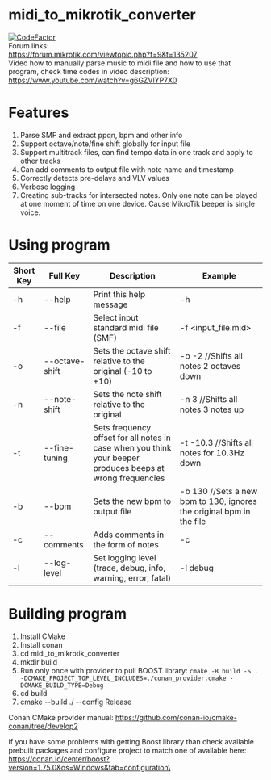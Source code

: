 # midi_to_mikrotik_converter
[![CodeFactor](https://www.codefactor.io/repository/github/altucor/midi_to_mikrotik_converter/badge/master)](https://www.codefactor.io/repository/github/altucor/midi_to_mikrotik_converter/overview/master)\
Forum links:\
https://forum.mikrotik.com/viewtopic.php?f=9&t=135207  
Video how to manually parse music to midi file and how to use that program, check time codes in video description:\
https://www.youtube.com/watch?v=g6GZVlYP7X0

# Features
1) Parse SMF and extract ppqn, bpm and other info
2) Support octave/note/fine shift globally for input file
3) Support multitrack files, can find tempo data in one track and apply to other tracks
4) Can add comments to output file with note name and timestamp
5) Correctly detects pre-delays and VLV values
6) Verbose logging
7) Creating sub-tracks for intersected notes. Only one note can be played at one moment of time on one device. Cause MikroTik beeper is single voice.

# Using program

| Short Key | Full Key | Description | Example |
| ------ | ------ | ------ |  ------ |
| -h | --help | Print this help message | -h |
| -f | --file | Select input standard midi file (SMF) | -f <input_file.mid> |
| -o | --octave-shift | Sets the octave shift relative to the original (-10 to +10) | -o -2 //Shifts all notes 2 octaves down |
| -n | --note-shift | Sets the note shift relative to the original | -n 3 //Shifts all notes 3 notes up |
| -t | --fine-tuning | Sets frequency offset for all notes in case when you think your beeper produces beeps at wrong frequencies | -t -10.3 //Shifts all notes for 10.3Hz down |
| -b | --bpm | Sets the new bpm to output file | -b 130 //Sets a new bpm to 130, ignores the original bpm in the file |
| -c | --comments | Adds comments in the form of notes | -c |
| -l | --log-level | Set logging level (trace, debug, info, warning, error, fatal) | -l debug |

# Building program
1) Install CMake
2) Install conan
3) cd midi_to_mikrotik_converter
4) mkdir build
5) Run only once with provider to pull BOOST library: `cmake -B build -S . -DCMAKE_PROJECT_TOP_LEVEL_INCLUDES=./conan_provider.cmake -DCMAKE_BUILD_TYPE=Debug`
6) cd build
7) cmake --build ./ --config Release

Conan CMake provider manual: https://github.com/conan-io/cmake-conan/tree/develop2

If you have some problems with getting Boost library than check available prebuilt packages and configure project to match one of available here: https://conan.io/center/boost?version=1.75.0&os=Windows&tab=configuration\
